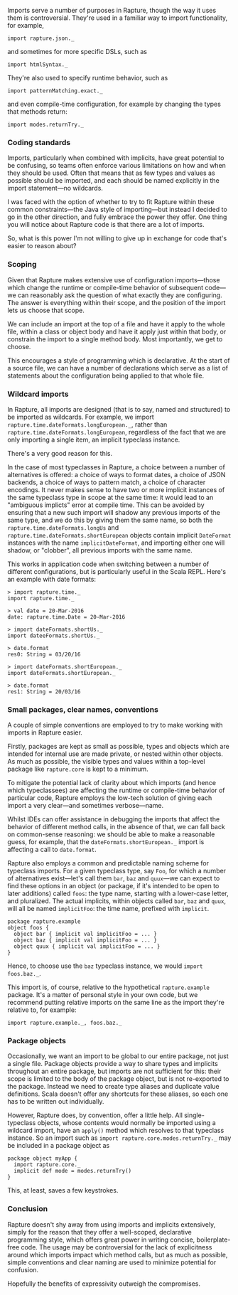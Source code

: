 Imports serve a number of purposes in Rapture, though the way it uses them is
controversial. They're used in a familiar way to import functionality, for
example,

```
import rapture.json._
```

and sometimes for more specific DSLs, such as

```
import htmlSyntax._
```

They're also used to specify runtime behavior, such as

```
import patternMatching.exact._
```

and even compile-time configuration, for example by changing the types that
methods return:

```
import modes.returnTry._
```

### Coding standards

Imports, particularly when combined with implicits, have great potential to be
confusing, so teams often enforce various limitations on how and when they
should be used. Often that means that as few types and values as possible
should be imported, and each should be named explicitly in the import
statement—no wildcards.

I was faced with the option of whether to try to fit Rapture within these
common constraints—the Java style of importing—but instead I decided to go in
the other direction, and fully embrace the power they offer. One thing you will
notice about Rapture code is that there are a lot of imports.

So, what is this power I'm not willing to give up in exchange for code that's
easier to reason about?

### Scoping

Given that Rapture makes extensive use of configuration imports—those which
change the runtime or compile-time behavior of subsequent code—we can
reasonably ask the question of what exactly they are configuring. The answer is
everything within their scope, and the position of the import lets us choose
that scope.

We can include an import at the top of a file and have it apply to the whole
file, within a class or object body and have it apply just within that body, or
constrain the import to a single method body. Most importantly, we get to
choose.

This encourages a style of programming which is declarative. At the start of a
source file, we can have a number of declarations which serve as a list of
statements about the configuration being applied to that whole file.

### Wildcard imports

In Rapture, all imports are designed (that is to say, named and structured) to
be imported as wildcards. For example, we import
`rapture.time.dateFormats.longEuropean._`, rather than
`rapture.time.dateFormats.longEuropean`, regardless of the fact that we are
only importing a single item, an implicit typeclass instance.

There's a very good reason for this.

In the case of most typeclasses in Rapture, a choice between a number of
alternatives is offered: a choice of ways to format dates, a choice of JSON
backends, a choice of ways to pattern match, a choice of character encodings.
It never makes sense to have two or more implicit instances of the same
typeclass type in scope at the same time: it would lead to an "ambiguous
implicts" error at compile time. This can be avoided by ensuring that a new
such import will shadow any previous imports of the same type, and we do this
by giving them the same name, so both the `rapture.time.dateFormats.longUs` and
`rapture.time.dateFormats.shortEuropean` objects contain implicit `DateFormat`
instances with the name `implicitDateFormat`, and importing either one will
shadow, or "clobber", all previous imports with the same name.

This works in application code when switching between a number of different
configurations, but is particularly useful in the Scala REPL. Here's an example
with date formats:

```
> import rapture.time._
import rapture.time._

> val date = 20-Mar-2016
date: rapture.time.Date = 20-Mar-2016

> import dateFormats.shortUs._
import dateeFormats.shortUs._

> date.format
res0: String = 03/20/16

> import dateFormats.shortEuropean._
import dateFormats.shortEuropean._

> date.format
res1: String = 20/03/16
```

### Small packages, clear names, conventions

A couple of simple conventions are employed to try to make working with imports
in Rapture easier.

Firstly, packages are kept as small as possible, types and objects which are
intended for internal use are made private, or nested within other objects. As
much as possible, the visible types and values within a top-level package like
`rapture.core` is kept to a minimum.

To mitigate the potential lack of clarity about which imports (and hence which
typeclassees) are affecting the runtime or compile-time behavior of particular
code, Rapture employs the low-tech solution of giving each import a very
clear—and sometimes verbose—name.

Whilst IDEs can offer assistance in debugging the imports that affect the
behavior of different method calls, in the absence of that, we can fall back on
common-sense reasoning: we should be able to make a reasonable guess, for
example, that the `dateFormats.shortEuropean._` import is affecting a call to
`date.format`.

Rapture also employs a common and predictable naming scheme for typeclass
imports. For a given typeclass type, say `Foo`, for which a number of
alternatives exist—let's call them `bar`, `baz` and `quux`—we can expect to
find these options in an object (or package, if it's intended to be open to
later additions) called `foos`: the type name, starting with a lower-case
letter, and pluralized. The actual implicits, within objects called `bar`,
`baz` and `quux`, will all be named `implicitFoo`: the time name, prefixed with
`implicit`.

```
package rapture.example
object foos {
  object bar { implicit val implicitFoo = ... }
  object baz { implicit val implicitFoo = ... }
  object quux { implicit val implicitFoo = ... }
}
```

Hence, to choose use the `baz` typeclass instance, we would `import foos.baz._`.

This import is, of course, relative to the hypothetical `rapture.example`
package. It's a matter of personal style in your own code, but we recommend
putting relative imports on the same line as the import they're relative to,
for example:

```
import rapture.example._, foos.baz._
```

### Package objects

Occasionally, we want an import to be global to our entire package, not just a
single file. Package objects provide a way to share types and implicits
throughout an entire package, but imports are not sufficient for this: their
scope is limited to the body of the package object, but is not re-exported to
the package. Instead we need to create type aliases and duplicate value
definitions. Scala doesn't offer any shortcuts for these aliases, so each one
has to be written out individually.

However, Rapture does, by convention, offer a little help. All single-typeclass
objects, whose contents would normally be imported using a wildcard import,
have an `apply()` method which resolves to that typeclass instance. So an
import such as `import rapture.core.modes.returnTry._` may be included in a
package object as

```
package object myApp {
  import rapture.core._
  implicit def mode = modes.returnTry()
}
```

This, at least, saves a few keystrokes.

### Conclusion

Rapture doesn't shy away from using imports and implicits extensively, simply
for the reason that they offer a well-scoped, declarative programming style,
which offers great power in writing concise, boilerplate-free code. The usage
may be controversial for the lack of explicitness around which imports impact
which method calls, but as much as possible, simple conventions and clear
naming are used to minimize potential for confusion.

Hopefully the benefits of expressivity outweigh the compromises.
